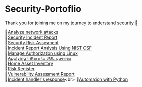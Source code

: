 # Security-Portoflio
Thank you for joining me on my journey to understand security 🙌<br>

🔵[Analyze network attacks](https://docs.google.com/document/d/15deiAA9_lNWwwaFCf8-h8CbexCyRlCY2-1yS3mnJjxc/edit?usp=sharing)<br>
🔵[Security Incident Report](https://docs.google.com/document/d/1aeQzHq-TIIOOLMbQfezuJFZGlv8c1n8bS5I1gf0lx20/edit?usp=sharing)<br>
🔵[Security Risk Assesment](https://docs.google.com/document/d/18x9l7LXA68TnoFAmL6Fdawqs-UCG3a5h2rdqrOYxM8Y/edit?usp=sharing)<br>
🔵[Incident Report Analysis Using NIST CSF](https://docs.google.com/document/d/1cyxVKDa8XyUvyup0rBOT9Q01Hzm05XXf6zG4xjE7Jz4/edit?usp=sharing)<br>
🔵[Manage Authorization using Linux](https://docs.google.com/document/d/171nEosH4jcEFOhphf-fkOoC65I5wyQFB1kO4UawhbUU/edit?usp=sharing)<br>
🔵[Applying Filters to SQL queries](https://docs.google.com/document/d/1Gl8TIQVT712IGSqj3Py_n4Qz5Uz_8cYA38Mf0guboLk/edit?usp=sharing)<br>
🔵[Home Asset Inventory](https://docs.google.com/spreadsheets/d/1r0F92WX9CaQeUaF6AAaAVFbHTRZYg0Fa1aA7ZijWGh0/edit?usp=sharing&resourcekey=0-48YmyC71ATnOskdqbh8Bnw)<br>
🔵[Risk Register](https://docs.google.com/document/d/1Lfdl74JswrqUBV11vszXxe-lsh4FB3gxZyqXSwd6lzg/edit?usp=sharing&resourcekey=0-IeNZOQvr1AESrrzaQ5ZDtQ)<br>
🔵[Vulnerability Assessment Report](https://docs.google.com/document/d/101G7q3w9fGLtW4xV05c6AEOh03oAAy4Ps7rLiVHz7Fg/edit?usp=sharing)<br>
🔵[Incident handler's response](https://docs.google.com/document/d/1mplXJ42j5JNndQXowv2XtNGqBybkTGFkI5JhDUQSf44/edit?usp=sharing&resourcekey=0-swfnZkmXNHGYl1VJLxX5CQ_)<br> 
🔵[Automation with Python](https://docs.google.com/document/d/1u_x8cQtf4UvVUKyLj_gokxf1OM1XwiB7F8nRFTr58LU/edit?usp=sharing&resourcekey=0-6jE4Zd_v96fRSM7ZrILTtw)<br>
